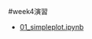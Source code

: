 #week4演習
- [01_simpleplot.ipynb](https://colab.research.google.com/drive/1mVQrvXjTRVRdss_GSNWULZoNCaVRGiif)
